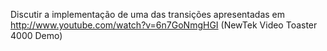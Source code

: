 Discutir a implementação de uma das transições apresentadas em http://www.youtube.com/watch?v=6n7GoNmgHGI (NewTek Video Toaster 4000 Demo)